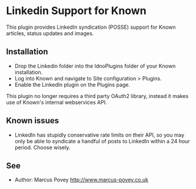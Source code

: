 Linkedin Support for Known
==========================

This plugin provides LinkedIn syndication (POSSE) support for Known articles, status updates and images.

Installation
------------

* Drop the Linkedin folder into the IdnoPlugins folder of your Known installation.
* Log into Known and navigate to Site configuration > Plugins.
* Enable the LinkedIn plugin on the Plugins page.

This plugin no longer requires a third party OAuth2 library, instead it makes use of Known's internal webservices API.

Known issues
------------

* LinkedIn has stupidly conservative rate limits on their API, so you may only be able to syndicate a handful of posts to LinkedIn within a 24 hour period. Choose wisely.

See
---
 * Author: Marcus Povey <http://www.marcus-povey.co.uk> 


